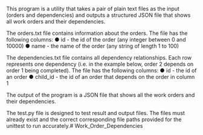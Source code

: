 This program is a utility that takes a pair of plain text files as the input (orders and dependencies) and outputs a structured JSON file that shows all work orders and their dependencies. 

The orders.txt file contains information about the orders. The file has the following columns:
● id - the id of the order (any integer between 0 and 10000)
● name - the name of the order (any string of length 1 to 100)

The dependencies.txt file contains all dependency relationships. Each row represents one dependency (i.e. in the example below, order 2 depends on order 1 being completed). The file has the following columns:
● id - the id of an order
● child_id - the id of an order that depends on the order in column 1

The output of the program is a JSON file that shows all the work orders and their dependencies.

The test.py file is designed to test result and output files. 
The files must already exist and the correct corresponding file paths provided for the unittest to 
run accurately.# Work_Order_Dependencies
